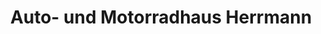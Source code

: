 ---
title: "Auto- und Motorradhaus Herrmann"
url: /annaberg-buchholz/auto-und-motorradhaus-herrmann/
shop: Autohaus
---